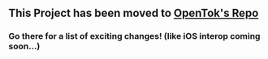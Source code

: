 ## This Project has been moved to [OpenTok's Repo](https://github.com/opentok/OpenTokRTC) 

### Go there for a list of exciting changes! (like iOS interop coming soon...)
